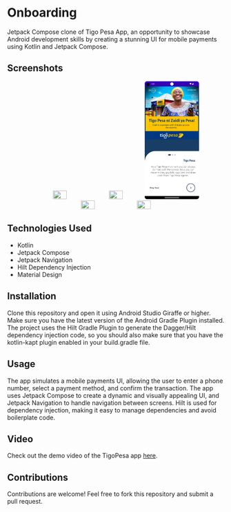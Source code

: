 # Onboarding

Jetpack Compose clone of Tigo Pesa App, an opportunity to showcase Android development skills by
creating a stunning UI for mobile payments using Kotlin and Jetpack Compose.

## Screenshots

<p align="center">
<img src="docs/language.png" width="25%" height="25%"/>

<img src="docs/auth.png" width="25%" height="25%"/>

<img src="docs/home.png" width="25%" height="25%"/>

<img src="docs/self_service.png" width="25%" height="25%"/>

<img src="docs/otp.png" width="25%" height="25%"/>
</p>

## Technologies Used

- Kotlin
- Jetpack Compose
- Jetpack Navigation
- Hilt Dependency Injection
- Material Design

## Installation

Clone this repository and open it using Android Studio Giraffe or higher. Make sure you have the
latest version of the Android Gradle Plugin installed. The project uses the Hilt Gradle Plugin to
generate the Dagger/Hilt dependency injection code, so you should also make sure that you have the
kotlin-kapt plugin enabled in your build.gradle file.

## Usage

The app simulates a mobile payments UI, allowing the user to enter a phone number, select a payment
method, and confirm the transaction. The app uses Jetpack Compose to create a dynamic and visually
appealing UI, and Jetpack Navigation to handle navigation between screens. Hilt is used for
dependency injection, making it easy to manage dependencies and avoid boilerplate code.

## Video

Check out the demo video of the TigoPesa app [here](docs/Tigo.mp4).

## Contributions

Contributions are welcome! Feel free to fork this repository and submit a pull request.